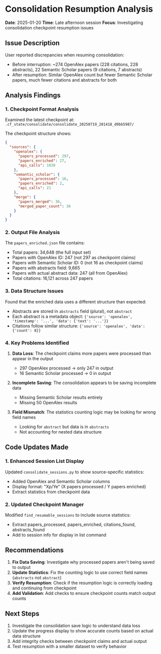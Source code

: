 # Consolidation Resumption Analysis

**Date**: 2025-01-20
**Time**: Late afternoon session
**Focus**: Investigating consolidation checkpoint resumption issues

## Issue Description

User reported discrepancies when resuming consolidation:
- Before interruption: ~274 OpenAlex papers (228 citations, 228 abstracts), 22 Semantic Scholar papers (9 citations, 7 abstracts)
- After resumption: Similar OpenAlex count but fewer Semantic Scholar papers, much fewer citations and abstracts for both

## Analysis Findings

### 1. Checkpoint Format Analysis

Examined the latest checkpoint at: `.cf_state/consolidate/consolidate_20250719_201418_d9bb5987/`

The checkpoint structure shows:
```json
{
  "sources": {
    "openalex": {
      "papers_processed": 297,
      "papers_enriched": 27,
      "api_calls": 1830
    },
    "semantic_scholar": {
      "papers_processed": 16,
      "papers_enriched": 2,
      "api_calls": 21
    },
    "merge": {
      "papers_merged": 36,
      "merged_paper_count": 36
    }
  }
}
```

### 2. Output File Analysis

The `papers_enriched.json` file contains:
- Total papers: 34,648 (the full input set)
- Papers with OpenAlex ID: 247 (not 297 as checkpoint claims)
- Papers with Semantic Scholar ID: 0 (not 16 as checkpoint claims)
- Papers with abstracts field: 9,665
- Papers with actual abstract data: 247 (all from OpenAlex)
- Total citations: 16,121 across 247 papers

### 3. Data Structure Issues

Found that the enriched data uses a different structure than expected:
- Abstracts are stored in `abstracts` field (plural), not `abstract`
- Each abstract is a metadata object: `{'source': 'openalex', 'timestamp': '...', 'data': {'text': '...'}}`
- Citations follow similar structure: `{'source': 'openalex', 'data': {'count': 8}}`

### 4. Key Problems Identified

1. **Data Loss**: The checkpoint claims more papers were processed than appear in the output
   - 297 OpenAlex processed → only 247 in output
   - 16 Semantic Scholar processed → 0 in output

2. **Incomplete Saving**: The consolidation appears to be saving incomplete data
   - Missing Semantic Scholar results entirely
   - Missing 50 OpenAlex results

3. **Field Mismatch**: The statistics counting logic may be looking for wrong field names
   - Looking for `abstract` but data is in `abstracts`
   - Not accounting for nested data structure

## Code Updates Made

### 1. Enhanced Session List Display

Updated `consolidate_sessions.py` to show source-specific statistics:
- Added OpenAlex and Semantic Scholar columns
- Display format: "Xp/Ye" (X papers processed / Y papers enriched)
- Extract statistics from checkpoint data

### 2. Updated Checkpoint Manager

Modified `find_resumable_sessions` to include source statistics:
- Extract papers_processed, papers_enriched, citations_found, abstracts_found
- Add to session info for display in list command

## Recommendations

1. **Fix Data Saving**: Investigate why processed papers aren't being saved to output
2. **Update Statistics**: Fix the counting logic to use correct field names (`abstracts` not `abstract`)
3. **Verify Resumption**: Check if the resumption logic is correctly loading and continuing from checkpoint
4. **Add Validation**: Add checks to ensure checkpoint counts match output counts

## Next Steps

1. Investigate the consolidation save logic to understand data loss
2. Update the progress display to show accurate counts based on actual data structure
3. Add integrity checks between checkpoint claims and actual output
4. Test resumption with a smaller dataset to verify behavior